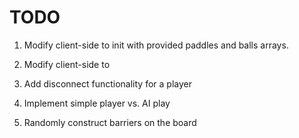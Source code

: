 TODO
====

1. Modify client-side to init with provided paddles and balls arrays.
1. Modify client-side to 

1. Add disconnect functionality for a player
2. Implement simple player vs. AI play
3. Randomly construct barriers on the board 